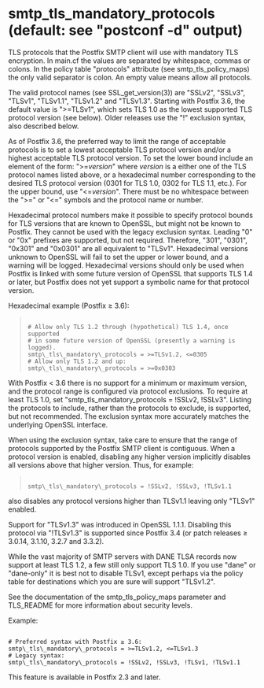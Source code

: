 # smtp_tls_mandatory_protocols (default: see "postconf -d" output)
 TLS protocols that the Postfix SMTP client will use with mandatory
TLS encryption. In main.cf the values are separated by whitespace,
commas or colons. In the policy table "protocols" attribute (see
smtp\_tls\_policy\_maps) the only valid separator is colon. An empty value
means allow all protocols. 


 The valid protocol names (see SSL\_get\_version(3)) are "SSLv2",
"SSLv3", "TLSv1", "TLSv1.1", "TLSv1.2" and "TLSv1.3". Starting with
Postfix 3.6, the default value is ">=TLSv1", which sets TLS 1.0 as
the lowest supported TLS protocol version (see below). Older releases
use the "!" exclusion syntax, also described below. 


 As of Postfix 3.6, the preferred way to limit the range of
acceptable protocols is to set a lowest acceptable TLS protocol version
and/or a highest acceptable TLS protocol version. To set the lower
bound include an element of the form: ">=*version*" where
*version* is a either one of the TLS protocol names listed above,
or a hexadecimal number corresponding to the desired TLS protocol
version (0301 for TLS 1.0, 0302 for TLS 1.1, etc.). For the upper
bound, use "<=*version*". There must be no whitespace between
the ">=" or "<=" symbols and the protocol name or number. 


 Hexadecimal protocol numbers make it possible to specify protocol
bounds for TLS versions that are known to OpenSSL, but might not be
known to Postfix. They cannot be used with the legacy exclusion syntax.
Leading "0" or "0x" prefixes are supported, but not required.
Therefore, "301", "0301", "0x301" and "0x0301" are all equivalent to
"TLSv1". Hexadecimal versions unknown to OpenSSL will fail to set the
upper or lower bound, and a warning will be logged. Hexadecimal
versions should only be used when Postfix is linked with some future
version of OpenSSL that supports TLS 1.4 or later, but Postfix does not
yet support a symbolic name for that protocol version. 


Hexadecimal example (Postfix ≥ 3.6):



> 
> 
> ```
> 
> # Allow only TLS 1.2 through (hypothetical) TLS 1.4, once supported
> # in some future version of OpenSSL (presently a warning is logged).
> smtp\_tls\_mandatory\_protocols = >=TLSv1.2, <=0305
> # Allow only TLS 1.2 and up:
> smtp\_tls\_mandatory\_protocols = >=0x0303
> 
> ```
> 
> 


 With Postfix < 3.6 there is no support for a minimum or maximum
version, and the protocol range is configured via protocol exclusions.
To require at least TLS 1.0, set "smtp\_tls\_mandatory\_protocols = !SSLv2,
!SSLv3". Listing the protocols to include, rather than the protocols to
exclude, is supported, but not recommended. The exclusion syntax more
accurately matches the underlying OpenSSL interface. 


 When using the exclusion syntax, take care to ensure that the range
of protocols supported by the Postfix SMTP client is contiguous. When
a protocol version is enabled, disabling any higher version implicitly
disables all versions above that higher version. Thus, for example: 



> 
> 
> ```
> 
> smtp\_tls\_mandatory\_protocols = !SSLv2, !SSLv3, !TLSv1.1
> 
> ```
> 
> 


 also disables any protocol versions higher than TLSv1.1 leaving
only "TLSv1" enabled. 


 Support for "TLSv1.3" was introduced in OpenSSL 1.1.1. Disabling
this protocol via "!TLSv1.3" is supported since Postfix 3.4 (or patch
releases ≥ 3.0.14, 3.1.10, 3.2.7 and 3.3.2). 


 While the vast majority of SMTP servers with DANE TLSA records now
support at least TLS 1.2, a few still only support TLS 1.0. If you use
"dane" or "dane-only" it is best not to disable TLSv1, except perhaps
via the policy table for destinations which you are sure will support
"TLSv1.2". 


 See the documentation of the smtp\_tls\_policy\_maps parameter and
TLS\_README for more information about security levels. 


 Example: 



```

# Preferred syntax with Postfix ≥ 3.6:
smtp\_tls\_mandatory\_protocols = >=TLSv1.2, <=TLSv1.3
# Legacy syntax:
smtp\_tls\_mandatory\_protocols = !SSLv2, !SSLv3, !TLSv1, !TLSv1.1

```

 This feature is available in Postfix 2.3 and later. 



